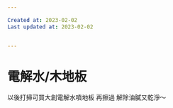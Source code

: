```yaml
---

Created at: 2023-02-02
Last updated at: 2023-02-02


---
```


# 電解水/木地板


以後打掃可買大創電解水噴地板 再擦過 解除油膩又乾淨～

